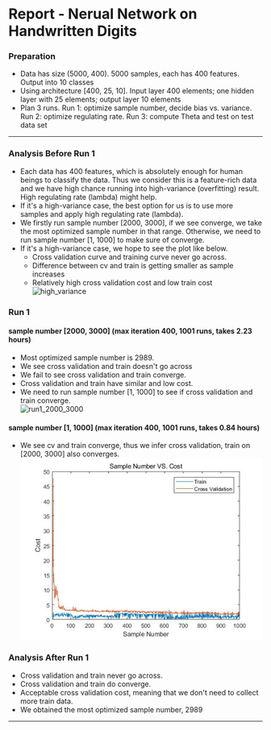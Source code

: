 
# Report - Nerual Network on Handwritten Digits

### Preparation
- Data has size (5000, 400). 5000 samples, each has 400 features. Output into 10 classes
- Using architecture [400, 25, 10]. Input layer 400 elements; one hidden layer with 25 elements; output layer 10 elements
- Plan 3 runs. Run 1: optimize sample number, decide bias vs. variance. Run 2: optimize regulating rate. Run 3: compute Theta and test on test data set
---
### Analysis Before Run 1
- Each data has 400 features, which is absolutely enough for human beings to classify the data. Thus we consider this is a feature-rich data and we have high chance running into high-variance (overfitting) result. High regulating rate (lambda) might help.
- If it's a high-variance case, the best option for us is to use more samples and apply high regulating rate (lambda).
- We firstly run sample number [2000, 3000], if we see converge, we take the most optimized sample number in that range. Otherwise, we need to run sample number [1, 1000] to make sure of converge.
- If it's a high-variance case, we hope to see the plot like below. 
	- Cross validation curve and training curve never go across. 
	- Difference between cv and train is getting smaller as sample increases
	- Relatively high cross validation cost and low train cost  
	![high_variance](https://github.com/TrentaIcedCoffee/algo-ml/blob/master/readme_resource/high_variance.png)

### Run 1 
#### sample number [2000, 3000] (max iteration 400, 1001 runs, takes 2.23 hours)
- Most optimized sample number is 2989.
- We see cross validation and train doesn't go across
- We fail to see cross validation and train converge.
- Cross validation and train have similar and low cost.
- We need to run sample number [1, 1000] to see if cross validation and train converge.  
![run1_2000_3000](https://github.com/TrentaIcedCoffee/algo-ml/blob/master/readme_resource/run1_2000_3000.jpg) 
#### sample number [1, 1000] (max iteration 400, 1001 runs, takes 0.84 hours)
- We see cv and train converge, thus we infer cross validation, train on [2000, 3000] also converges.
![run1_1_1000](https://github.com/TrentaIcedCoffee/algo-ml/blob/ali/readme_resource/run1_1_1000.jpg)
### Analysis After Run 1
- Cross validation and train never go across.
- Cross validation and train do converge.
- Acceptable cross validation cost, meaning that we don't need to collect more train data.
- We obtained the most optimized sample number, 2989  
---
